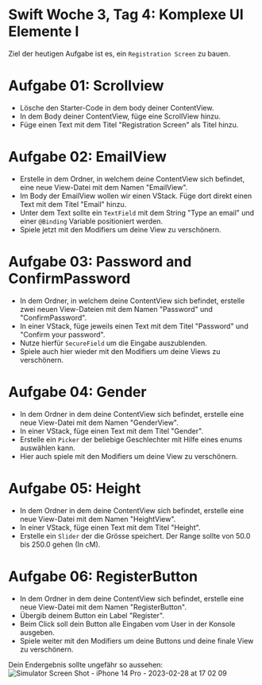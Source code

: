 
#  Swift Woche 3, Tag 4: Komplexe UI Elemente I

 Ziel der heutigen Aufgabe ist es, ein `Registration Screen` zu bauen.


# Aufgabe 01: Scrollview
 - Lösche den Starter-Code in dem body deiner ContentView.
 - In dem Body deiner ContentView, füge eine ScrollView hinzu.
 - Füge einen Text mit dem Titel "Registration Screen" als Titel hinzu.


# Aufgabe 02: EmailView

 - Erstelle in dem Ordner, in welchem deine ContentView sich befindet, eine neue View-Datei mit dem Namen "EmailView".
 - Im Body der EmailView wollen wir einen VStack. Füge dort direkt einen Text mit dem Titel "Email" hinzu.
 - Unter dem Text sollte ein `TextField` mit dem String "Type an email" und einer `@Binding` Variable positioniert werden.
 - Spiele jetzt mit den Modifiers um deine View zu verschönern.


# Aufgabe 03: Password and ConfirmPassword

 - In dem Ordner, in welchem deine ContentView sich befindet, erstelle zwei neuen View-Dateien mit dem Namen "Password" und "ConfirmPassword".
 - In einer VStack, füge jeweils einen Text mit dem Titel "Password" und "Confirm your password".
 - Nutze hierfür `SecureField` um die Eingabe auszublenden.
 - Spiele auch hier wieder mit den Modifiers um deine Views zu verschönern.


# Aufgabe 04: Gender

 - In dem Ordner in dem deine ContentView sich befindet, erstelle eine neue View-Datei mit dem Namen "GenderView".
 - In einer VStack, füge einen Text mit dem Titel "Gender".
 - Erstelle ein `Picker` der beliebige Geschlechter mit Hilfe eines enums auswählen kann.
 - Hier auch spiele mit den Modifiers um deine View zu verschönern.
 

# Aufgabe 05: Height

 - In dem Ordner in dem deine ContentView sich befindet, erstelle eine neue View-Datei mit dem Namen "HeightView".
 - In einer VStack, füge einen Text mit dem Titel "Height".
 - Erstelle ein `Slider` der die Grösse speichert. Der Range sollte von 50.0 bis 250.0 gehen (In cM).
 
 
 # Aufgabe 06: RegisterButton

 - In dem Ordner in dem deine ContentView sich befindet, erstelle eine neue View-Datei mit dem Namen "RegisterButton".
 - Übergib deinem Button ein Label "Register".
 - Beim Click soll dein Button alle Eingaben vom User in der Konsole ausgeben.
 - Spiele weiter mit den Modifiers um deine Buttons und deine finale View zu verschönern.

Dein Endergebnis sollte ungefähr so aussehen:
![Simulator Screen Shot - iPhone 14 Pro - 2023-02-28 at 17 02 09](https://user-images.githubusercontent.com/74922712/221912796-fa6e465b-02d5-4ec7-97ab-baff7bb9324f.png)


